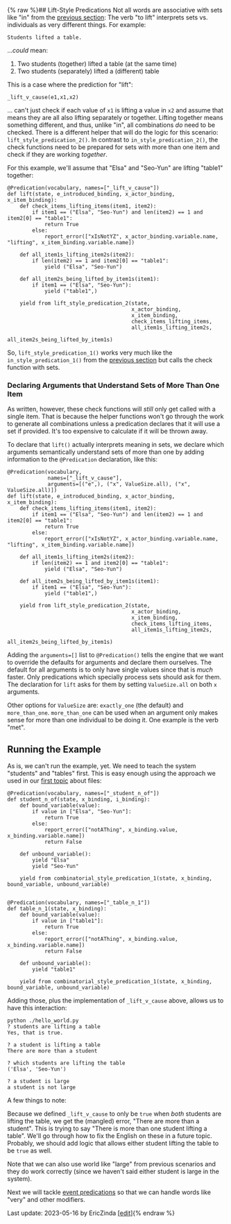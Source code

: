 {% raw %}## Lift-Style Predications
Not all words are associative with sets like "in" from the [previous section](https://blog.inductorsoftware.com/Perplexity/home/pxhowto/pxHowTo030InStylePredications): The verb "to lift" interprets sets vs. individuals as very different things.  For example:

```
Students lifted a table.
```
...*could* mean: 
1. Two students (together) lifted a table (at the same time)
2. Two students (separately) lifted a (different) table

This is a case where the prediction for "lift":

```
_lift_v_cause(e1,x1,x2)
```

... can't just check if each value of `x1` is lifting a value in `x2` and assume that means they are all also lifting separately or together.  Lifting together means something different, and thus, unlike "in", all combinations *do* need to be checked. There is a different helper that will do the logic for this scenario: `lift_style_predication_2()`. In contrast to `in_style_predication_2()`, the check functions need to be prepared for sets with more than one item and check if they are working *together*.

For this example, we'll assume that "Elsa" and "Seo-Yun" are lifting "table1" together:
```
@Predication(vocabulary, names=["_lift_v_cause"])
def lift(state, e_introduced_binding, x_actor_binding, x_item_binding):
    def check_items_lifting_items(item1, item2):
        if item1 == ("Elsa", "Seo-Yun") and len(item2) == 1 and item2[0] == "table1":
            return True
        else:
            report_error(["xIsNotYZ", x_actor_binding.variable.name, "lifting", x_item_binding.variable.name])

    def all_item1s_lifting_item2s(item2):
        if len(item2) == 1 and item2[0] == "table1":
            yield ("Elsa", "Seo-Yun")

    def all_item2s_being_lifted_by_item1s(item1):
        if item1 == ("Elsa", "Seo-Yun"):
            yield ("table1",)

    yield from lift_style_predication_2(state, 
                                        x_actor_binding, 
                                        x_item_binding,
                                        check_items_lifting_items, 
                                        all_item1s_lifting_item2s,
                                        all_item2s_being_lifted_by_item1s)
```

So, `lift_style_predication_1()` works very much like the `in_style_predication_1()` from the [previous section](https://blog.inductorsoftware.com/Perplexity/home/pxhowto/pxHowTo030InStylePredications) but calls the check function with sets.  

### Declaring Arguments that Understand Sets of More Than One Item
As written, however, these check functions will *still* only get called with a single item. That is because the helper functions won't go through the work to generate all combinations unless a predication declares that it will use a set if provided. It's too expensive to calculate if it will be thrown away.  

To declare that `lift()` actually interprets meaning in sets, we declare which arguments semantically understand sets of more than one by adding information to the `@Predication` declaration, like this:

```
@Predication(vocabulary,
             names=["_lift_v_cause"],
             arguments=[("e",), ("x", ValueSize.all), ("x", ValueSize.all)])
def lift(state, e_introduced_binding, x_actor_binding, x_item_binding):
    def check_items_lifting_items(item1, item2):
        if item1 == ("Elsa", "Seo-Yun") and len(item2) == 1 and item2[0] == "table1":
            return True
        else:
            report_error(["xIsNotYZ", x_actor_binding.variable.name, "lifting", x_item_binding.variable.name])

    def all_item1s_lifting_item2s(item2):
        if len(item2) == 1 and item2[0] == "table1":
            yield ("Elsa", "Seo-Yun")

    def all_item2s_being_lifted_by_item1s(item1):
        if item1 == ("Elsa", "Seo-Yun"):
            yield ("table1",)

    yield from lift_style_predication_2(state, 
                                        x_actor_binding, 
                                        x_item_binding,
                                        check_items_lifting_items, 
                                        all_item1s_lifting_item2s,
                                        all_item2s_being_lifted_by_item1s)
```

Adding the `arguments=[]` list to `@Predication()` tells the engine that we want to override the defaults for arguments and declare them ourselves.  The default for all arguments is to only have single values since that is *much* faster.  Only predications which specially process sets should ask for them. The declaration for `lift` asks for them by setting `ValueSize.all` on both `x` arguments.

Other options for `ValueSize` are: `exactly_one` (the default) and `more_than_one`. `more_than_one` can be used when an argument only makes sense for more than one individual to be doing it. One example is the verb "met".

## Running the Example
As is, we can't run the example, yet. We need to teach the system "students" and "tables" first.  This is easy enough using the approach we used in our [first topic](https://blog.inductorsoftware.com/Perplexity/home/pxhowto/pxHowTo020ImplementAPredication) about files:

```
@Predication(vocabulary, names=["_student_n_of"])
def student_n_of(state, x_binding, i_binding):
    def bound_variable(value):
        if value in ["Elsa", "Seo-Yun"]:
            return True
        else:
            report_error(["notAThing", x_binding.value, x_binding.variable.name])
            return False

    def unbound_variable():
        yield "Elsa"
        yield "Seo-Yun"

    yield from combinatorial_style_predication_1(state, x_binding, bound_variable, unbound_variable)


@Predication(vocabulary, names=["_table_n_1"])
def table_n_1(state, x_binding):
    def bound_variable(value):
        if value in ["table1"]:
            return True
        else:
            report_error(["notAThing", x_binding.value, x_binding.variable.name])
            return False

    def unbound_variable():
        yield "table1"

    yield from combinatorial_style_predication_1(state, x_binding, bound_variable, unbound_variable)
```

Adding those, plus the implementation of `_lift_v_cause` above, allows us to have this interaction:

```
python ./hello_world.py
? students are lifting a table
Yes, that is true.

? a student is lifting a table
There are more than a student

? which students are lifting the table
('Elsa', 'Seo-Yun')

? a student is large
a student is not large
```

A few things to note:

Because we defined `_lift_v_cause` to only be `true` when *both* students are lifting the table, we get the (mangled) error, "There are more than a student". This is trying to say "There is more than one student lifting a table". We'll go through how to fix the English on these in a future topic.  Probably, we should add logic that allows either student lifting the table to be `true` as well.

Note that we can also use world like "large" from previous scenarios and they do work correctly (since we haven't said either student is large in the system).

Next we will tackle [event predications](https://blog.inductorsoftware.com/Perplexity/home/pxhowto/pxHowTo050EventPredications) so that we can handle words like "very" and other modifiers.


Last update: 2023-05-16 by EricZinda [[edit](https://github.com/EricZinda/Perplexity/edit/main/docs/pxHowTo/pxHowTo040LiftStylePredications.md)]{% endraw %}